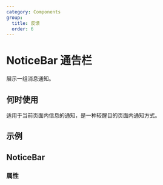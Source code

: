 ```yaml
---
category: Components
group:
  title: 反馈
  order: 6
---
```

# NoticeBar 通告栏

展示一组消息通知。

## 何时使用

适用于当前页面内信息的通知，是一种较醒目的页面内通知方式。

## 示例

<code src="./demo/base.tsx"></code>

## NoticeBar

### 属性

<API id="NoticeBar"></API>
